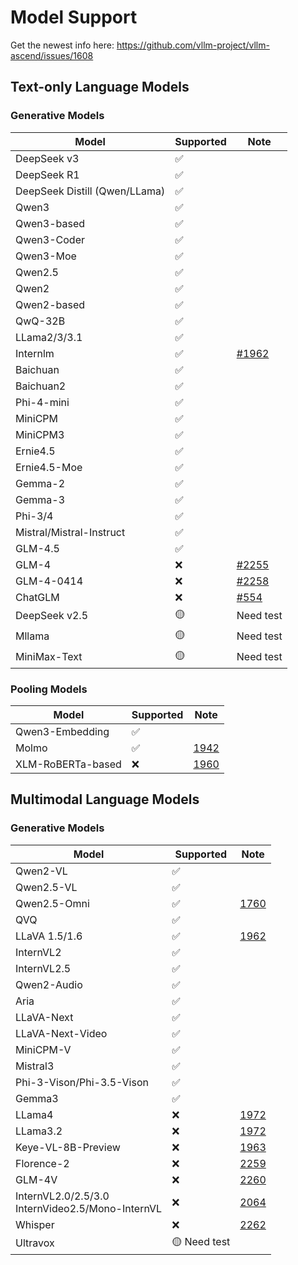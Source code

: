 # Model Support

Get the newest info here: https://github.com/vllm-project/vllm-ascend/issues/1608

## Text-only Language Models

### Generative Models

| Model                         | Supported | Note                                                                 |
|-------------------------------|-----------|----------------------------------------------------------------------|
| DeepSeek v3                   | ✅        |                                                                      |
| DeepSeek R1                   | ✅        |                                                                      |
| DeepSeek Distill (Qwen/LLama) | ✅        |                                                                      |
| Qwen3                         | ✅        |                                                                      |
| Qwen3-based                   | ✅        |                                                                      |
| Qwen3-Coder                   | ✅        |                                                                      |
| Qwen3-Moe                     | ✅        |                                                                      |
| Qwen2.5                       | ✅        |                                                                      |
| Qwen2                         | ✅        |                                                                      |
| Qwen2-based                   | ✅        |                                                                      |
| QwQ-32B                       | ✅        |                                                                      |
| LLama2/3/3.1                  | ✅        |                                                                      |
| Internlm                      | ✅        | [#1962](https://github.com/vllm-project/vllm-ascend/issues/1962)     |
| Baichuan                      | ✅        |                                                                      |
| Baichuan2                     | ✅        |                                                                      |
| Phi-4-mini                    | ✅        |                                                                      |
| MiniCPM                       | ✅        |                                                                      |
| MiniCPM3                      | ✅        |                                                                      |
| Ernie4.5                      | ✅        |                                                                      |
| Ernie4.5-Moe                  | ✅        |                                                                      |
| Gemma-2                       | ✅        |                                                                      |
| Gemma-3                       | ✅        |                                                                      |
| Phi-3/4                       | ✅        |                                                                      |
| Mistral/Mistral-Instruct      | ✅        |                                                                      |
| GLM-4.5                       | ✅            |                                                                  |
| GLM-4                         | ❌        | [#2255](https://github.com/vllm-project/vllm-ascend/issues/2255)     |
| GLM-4-0414                    | ❌        | [#2258](https://github.com/vllm-project/vllm-ascend/issues/2258)     |
| ChatGLM                       | ❌        | [#554](https://github.com/vllm-project/vllm-ascend/issues/554)       |
| DeepSeek v2.5                 | 🟡        | Need test                                                            |
| Mllama                        | 🟡        | Need test                                                            |
| MiniMax-Text                  | 🟡        | Need test                                                            |

### Pooling Models

| Model                         | Supported | Note                                                                 |
|-------------------------------|-----------|----------------------------------------------------------------------|
| Qwen3-Embedding               | ✅        |                                                                      |
| Molmo                         | ✅        | [1942](https://github.com/vllm-project/vllm-ascend/issues/1942)      |
| XLM-RoBERTa-based             | ❌        | [1960](https://github.com/vllm-project/vllm-ascend/issues/1960)      |

## Multimodal Language Models

### Generative Models

| Model                          | Supported     | Note                                                                 |
|--------------------------------|---------------|----------------------------------------------------------------------|
| Qwen2-VL                       | ✅            |                                                                      |
| Qwen2.5-VL                     | ✅            |                                                                      |
| Qwen2.5-Omni                   | ✅            | [1760](https://github.com/vllm-project/vllm-ascend/issues/1760)      |
| QVQ                            | ✅            |                                                                      |
| LLaVA 1.5/1.6                  | ✅            | [1962](https://github.com/vllm-project/vllm-ascend/issues/1962)      |
| InternVL2                      | ✅            |                                                                      |
| InternVL2.5                    | ✅            |                                                                      |
| Qwen2-Audio                    | ✅            |                                                                      |
| Aria                           | ✅            |                                                                      |
| LLaVA-Next                     | ✅            |                                                                      |
| LLaVA-Next-Video               | ✅            |                                                                      |
| MiniCPM-V                      | ✅            |                                                                      |
| Mistral3                       | ✅            |                                                                      |
| Phi-3-Vison/Phi-3.5-Vison      | ✅            |                                                                      |
| Gemma3                         | ✅            |                                                                      |
| LLama4                         | ❌            | [1972](https://github.com/vllm-project/vllm-ascend/issues/1972)      |
| LLama3.2                       | ❌            | [1972](https://github.com/vllm-project/vllm-ascend/issues/1972)      |
| Keye-VL-8B-Preview             | ❌            | [1963](https://github.com/vllm-project/vllm-ascend/issues/1963)      |
| Florence-2                     | ❌            | [2259](https://github.com/vllm-project/vllm-ascend/issues/2259)      |
| GLM-4V                         | ❌            | [2260](https://github.com/vllm-project/vllm-ascend/issues/2260)      |
| InternVL2.0/2.5/3.0<br>InternVideo2.5/Mono-InternVL | ❌ | [2064](https://github.com/vllm-project/vllm-ascend/issues/2064) |
| Whisper                        | ❌            | [2262](https://github.com/vllm-project/vllm-ascend/issues/2262)      |
| Ultravox                       | 🟡 Need test  |                                                                      |
